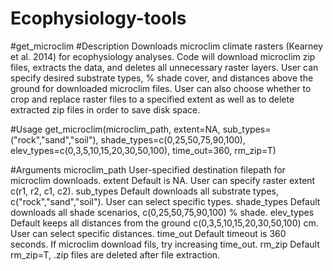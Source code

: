 # Ecophysiology-tools

#get_microclim
#Description
Downloads microclim climate rasters (Kearney et al. 2014) for ecophysiology analyses. Code will download microclim zip files, extracts the data, and deletes all unnecessary raster layers. User can specify desired substrate types, % shade cover, and distances above the ground for downloaded microclim files. User can also choose whether to crop and replace raster files to a specified extent as well as to delete extracted zip files in order to save disk space.

#Usage
  get_microclim(microclim_path, extent=NA, sub_types=("rock","sand","soil"), shade_types=c(0,25,50,75,90,100),
  elev_types=c(0,3,5,10,15,20,30,50,100), time_out=360, rm_zip=T)
  
#Arguments
  microclim_path    User-specified destination filepath for microclim downloads.
	extent            Default is NA. User can specify raster extent c(r1, r2, c1, c2).
	sub_types         Default downloads all substrate types, c("rock","sand","soil"). User can select specific types.
	shade_types       Default downloads all shade scenarios, c(0,25,50,75,90,100) % shade.
	elev_types        Default keeps all distances from the ground c(0,3,5,10,15,20,30,50,100) cm. User can select specific distances.
	time_out          Default timeout is 360 seconds. If microclim download fils, try increasing time_out.
	rm_zip            Default rm_zip=T, .zip files are deleted after file extraction.
